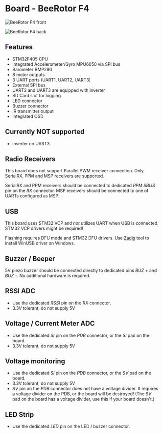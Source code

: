 # Board - BeeRotor F4

![BeeRotor F4 front](https://raw.githubusercontent.com/wiki/betaflight/betaflight/images/boards/beerotorf4/beerotorf4_front.jpg)

![BeeRotor F4 back](https://raw.githubusercontent.com/wiki/betaflight/betaflight/images/boards/beerotorf4/beerotorf4_back.jpg)

## Features

* STM32F405 CPU
* Integrated Accelerometer/Gyro MPU6050 via SPI bus
* Barometer BMP280
* 8 motor outputs
* 3 UART ports (UART1, UART2, UART3)
* External SPI bus
* UART2 and UART3 are equipped with inverter
* SD Card slot for logging
* LED connector
* Buzzer connector
* IR transmitter output
* Integrated OSD

## Currently **NOT** supported

* inverter on UART3

## Radio Receivers

This board does not support Parallel PWM receiver connection. Only SerialRX, PPM and MSP receivers are supported.

SerialRX and PPM receivers should be connected to dedicated _PPM SBUS_ pin on the _RX_ connector. MSP receivers should be connected to one of UARTs configured as MSP.

## USB

This board uses STM32 VCP and _not_ utilizes UART when USB is connected. STM32 VCP drivers might be required!

Flashing requires DFU mode and STM32 DFU drivers. Use [Zadig](http://zadig.akeo.ie) tool to install WinUSB driver on Windows.

## Buzzer / Beeper

5V piezo buzzer should be connected directly to dedicated pins _BUZ +_ and _BUZ -_. No additional hardware is required.

## RSSI ADC

* Use the dedicated _RSSI_ pin on the _RX_ connector.
* 3.3V tolerant, do not supply 5V

## Voltage / Current Meter ADC

* Use the dedicated _SI_ pin on the _PDB_ connector, or the _SI_ pad on the board.
* 3.3V tolerant, do not supply 5V

## Voltage monitoring

* Use the dedicated _SI_ pin on the _PDB_ connector, or the _SV_ pad on the board.
* 3.3V tolerant, do not supply 5V
* _SV_ pin on the _PDB_ connector does not have a voltage divider. It requires a voltage divider on the PDB, or the board will be destroyed! (The _SV_ pad on the board has a voltage divider, use this if your board doesn't.)

## LED Strip

* Use the dedicated _LED_ pin on the LED / buzzer connector.
